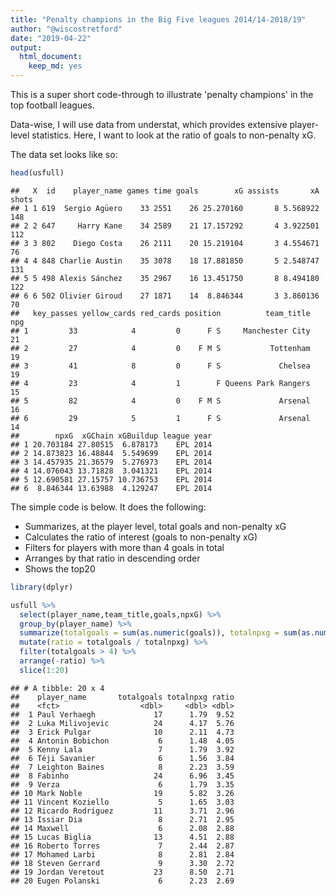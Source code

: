 ```yaml
---
title: "Penalty champions in the Big Five leagues 2014/14-2018/19"
author: "@wiscostretford"
date: "2019-04-22"
output: 
  html_document:
    keep_md: yes
---
```


This is a super short code-through to illustrate 'penalty champions' in the top football leagues.

Data-wise, I will use data from understat, which provides extensive player-level statistics. Here, I want to look at the ratio of goals to non-penalty xG.

The data set looks like so:




```r
head(usfull)
```

```
##   X  id    player_name games time goals        xG assists       xA shots
## 1 1 619  Sergio Agüero    33 2551    26 25.270160       8 5.568922   148
## 2 2 647     Harry Kane    34 2589    21 17.157292       4 3.922501   112
## 3 3 802    Diego Costa    26 2111    20 15.219104       3 4.554671    76
## 4 4 848 Charlie Austin    35 3078    18 17.881850       5 2.548747   131
## 5 5 498 Alexis Sánchez    35 2967    16 13.451750       8 8.494180   122
## 6 6 502 Olivier Giroud    27 1871    14  8.846344       3 3.860136    70
##   key_passes yellow_cards red_cards position          team_title npg
## 1         33            4         0      F S     Manchester City  21
## 2         27            4         0    F M S           Tottenham  19
## 3         41            8         0      F S             Chelsea  19
## 4         23            4         1        F Queens Park Rangers  15
## 5         82            4         0    F M S             Arsenal  16
## 6         29            5         1      F S             Arsenal  14
##        npxG  xGChain xGBuildup league year
## 1 20.703184 27.80515  6.878173    EPL 2014
## 2 14.873823 16.48844  5.549699    EPL 2014
## 3 14.457935 21.36579  5.276973    EPL 2014
## 4 14.076043 13.71828  3.041321    EPL 2014
## 5 12.690581 27.15757 10.736753    EPL 2014
## 6  8.846344 13.63988  4.129247    EPL 2014
```

The simple code is below. It does the following:

* Summarizes, at the player level, total goals and non-penalty xG
* Calculates the ratio of interest (goals to non-penalty xG)
* Filters for players with more than 4 goals in total
* Arranges by that ratio in descending order
* Shows the top20


```r
library(dplyr)
```


```r
usfull %>% 
  select(player_name,team_title,goals,npxG) %>% 
  group_by(player_name) %>%
  summarize(totalgoals = sum(as.numeric(goals)), totalnpxg = sum(as.numeric(npxG))) %>% 
  mutate(ratio = totalgoals / totalnpxg) %>% 
  filter(totalgoals > 4) %>% 
  arrange(-ratio) %>% 
  slice(1:20)
```

```
## # A tibble: 20 x 4
##    player_name       totalgoals totalnpxg ratio
##    <fct>                  <dbl>     <dbl> <dbl>
##  1 Paul Verhaegh             17      1.79  9.52
##  2 Luka Milivojevic          24      4.17  5.76
##  3 Erick Pulgar              10      2.11  4.73
##  4 Antonin Bobichon           6      1.48  4.05
##  5 Kenny Lala                 7      1.79  3.92
##  6 Téji Savanier              6      1.56  3.84
##  7 Leighton Baines            8      2.23  3.59
##  8 Fabinho                   24      6.96  3.45
##  9 Verza                      6      1.79  3.35
## 10 Mark Noble                19      5.82  3.26
## 11 Vincent Koziello           5      1.65  3.03
## 12 Ricardo Rodríguez         11      3.71  2.96
## 13 Issiar Dia                 8      2.71  2.95
## 14 Maxwell                    6      2.08  2.88
## 15 Lucas Biglia              13      4.51  2.88
## 16 Roberto Torres             7      2.44  2.87
## 17 Mohamed Larbi              8      2.81  2.84
## 18 Steven Gerrard             9      3.30  2.72
## 19 Jordan Veretout           23      8.50  2.71
## 20 Eugen Polanski             6      2.23  2.69
```
